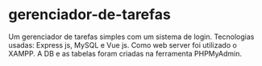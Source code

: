 # gerenciador-de-tarefas
Um gerenciador de tarefas simples com um sistema de login. Tecnologias usadas: Express js, MySQL e Vue js.
Como web server foi utilizado o XAMPP. A DB e as tabelas foram criadas na ferramenta PHPMyAdmin.
